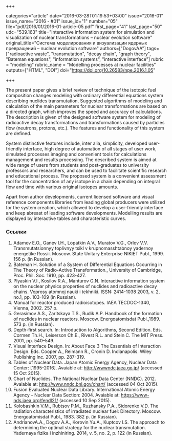 +++

categories="article"
date="2016-03-28T01:19:53+03:00"
issue="2016-01"
issue_name="2016 - #01"
issue_id="1"
number="05"
file="pdf/2016/01/2016-01-article-05.pdf"
first_page="41"
last_page="50"
udc="539.163"
title="Interactive information system for simulation and visualization of nuclear transformations – nuclear evolution software"
original_title="Cистема моделирования и визуализации ядерных превращений – nuclear evolution software"
authors=["DogovAA"]
tags=["radioactive waste", "transmutation", "decay chain", "graph theory", "Bateman equations", "information systems", "interactive interface"]
rubric = "modeling"
rubric_name = "Modelling processes at nuclear facilities"
outputs=["HTML", "DOI"]
doi="https://doi.org/10.26583/npe.2016.1.05"

+++

The present paper gives a brief review of technique of the isotopic fuel composition changes modeling with ordinary differential equations system describing nuclides transmutation. Suggested algorithms of modeling and calculation of the main parameters for nuclear transformations are based on a directed graph, which improves the speed and accuracy of calculations. The description is given of the designed software system for modeling of radioactive decay transformations and transformations caused by particles flow (neutrons, protons, etc.). The features and functionality of this system are defined.

System distinctive features include, inter alia, simplicity, developed user-friendly interface, high degree of automation of all stages of user work, simulated processes imaging and convenient tools for calculations management and results processing. The described system is aimed at wide range of users from students and post-graduates to university professors and researchers, and can be used to facilitate scientific research and educational process. The proposed system is a convenient assessment tool for the concentration of any isotope in a chain depending on integral flow and time with various original isotopes amounts.

Apart from author developments, current licensed software and visual reference components libraries from leading global producers were utilized for the system creation, which allowed to develop a user-friendly interface and keep abreast of leading software developments. Modelling results are displayed by interactive tables and characteristic curves.

### Ссылки

1. Adamov E.O., Ganev I.H., Lopatkin A.V., Muratov V.G., Orlov V.V. Transmutatsionnyy toplivnyy tsikl v krupnomasshtabnoy yadernoy energetike Rossii. Moscow. State Unitary Enterprise NIKIET Publ., 1999. 156 p. (in Russian).
2. Bateman H. Solution of a System of Differential Equations Occurring in The Theory of Radio-Active Transformation., University of Cambridge, Proc. Phil. Soc. 1910, pp. 423-427.
3. Plyaskin V.I., Kosilov R.A., Manturov G.N. Interactive information system on the nuclear physics properties of nuclides and radioactive decay chains. Voprosy atomnoj nauki i tekhniki. ISSN: 2414-1038 2003, v. 2, no.1, pp. 103-109 (in Russian).
4. Manual for reactor produced radioisotopes. IAEA TECDOC-1340, Vienna, 2002. 257 p.
5. Gerasimov A.S., Zaritskaya T.S., Rudik A.P. Handbook of the formation of nuclides in nuclear reactors. Moscow. Energoatomisdat Publ.,1989. 573 p. (in Russian).
6. Depth-first search. In: Introduction to Algorithms, Second Edition. Eds. Cormen Th.H., Leiserson Ch.E., Rivest R.L. and Stein C. The MIT Press. 2001, pp. 540–549.
7. Visual Interface Design. In: About Face 3 The Essentials of Interaction Design. Eds. Cooper A., Reimann R., Cronin D. Indianapolis. Wiley Publishing Inc. 2007, pp. 287-319.
8. Tables of Nuclear Data. Japan Atomic Energy Agency, Nuclear Data Center: [1995-2016]. Avaiable at: http://wwwndc.jaea.go.jp/ (accessed 15 Oct 2015).
9. Chart of Nuclides. The National Nuclear Data Center (NNDC). 2012. Avaiable at: http://www.nndc.bnl.gov/chart/ (accessed 04 Oct 2015).
10. Fusion Evaluated Nuclear Data Library. International Atomic Energy Agency – Nuclear Data Section: 2004. Avaiable at: https://www-nds.iaea.org/fendl21/ (accessed 10 Sep 2015).
11. Kolobashkin V.M., Rubtsov P.M., Ruzhansky P.A., Sidorenko V.D. The radiation characteristics of irradiated nuclear fuel: Directory. Moscow. Energoatomisdat Publ., 1983. 382 p. (in Russian).
12. AndrianovA.A., Dogov A.A., Korovin Yu.A., Kuptcov I.S. The approach to determining the optimal strategy for the nuclear transmutation. Yadernaya fizika i inzhiniring. 2014, v. 5, no. 2, p. 122 (in Russian).